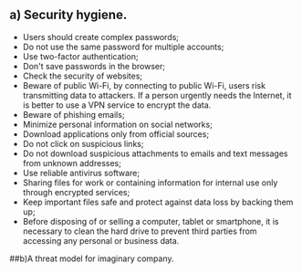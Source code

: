 ## a) Security hygiene. 
- Users should create complex passwords;
- Do not use the same password for multiple accounts;
- Use two-factor authentication;
- Don't save passwords in the browser;
- Check the security of websites;
- Beware of public Wi-Fi, by connecting to public Wi-Fi, users risk transmitting data to attackers. 
If a person urgently needs the Internet, it is better to use a VPN service to encrypt the data.
- Beware of phishing emails;
- Minimize personal information on social networks;
- Download applications only from official sources;
- Do not click on suspicious links;
- Do not download suspicious attachments to emails and text messages from unknown addresses;
- Use reliable antivirus software;
- Sharing files for work or containing information for internal use only through encrypted services;
- Keep important files safe and protect against data loss by backing them up;
- Before disposing of or selling a computer, tablet or smartphone, 
it is necessary to clean the hard drive to prevent third parties from accessing any personal or business data.


##b)A threat model for imaginary company.
